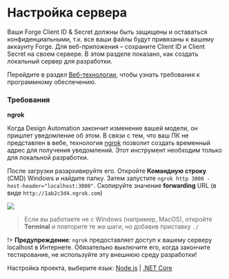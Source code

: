 # Настройка сервера

Ваши Forge Client ID & Secret должны быть защищены и оставаться конфиденциальными, т.к. все ваши файлы будут привязаны к вашему аккаунту Forge. Для веб-приложения – сохраните Client ID и Client Secret на своем сервере. В этом разделе показано, как создать локальный сервер для разработки.

Перейдите в раздел [Веб-технологии](environment/tools/), чтобы узнать требования к программному обеспечению.

### Требования

**ngrok**

Когда Design Automation закончит изменение вашей модели, он пришлет уведомление об этом. В связи с тем, что ваш ПК не представлен в вебе, технология [ngrok](https://ngrok.com/) позволит создать временный адрес для получения уведомлений. Этот инструмент необходим только для локальной разработки. 

После загрузки разархивируйте его. Откройте **Командную строку** (CMD) Windows и найдите папку. Затем запустите `ngrok http 3000 -host-header="localhost:3000"`. Скопируйте значение **forwarding** URL (в виде `http://1ab2c3d4.ngrok.com`)

![](/_media/designautomation/ngrok.gif)

> Если вы работаете не с Windows (например, MacOS), откройте **Terminal** и повторите те же шаги, но добавив приставку `./`

!> **Предупреждение**: `ngrok` предоставляет доступ к вашему серверу localhost в Интернете. Обязательно выключите его, когда закончите тестирование, не используйте эту внешнюю среду разработки!

Настройка проекта, выберитe язык: [Node.js](environment/setup/nodejs_da) | [.NET Core](environment/setup/netcore_da)
